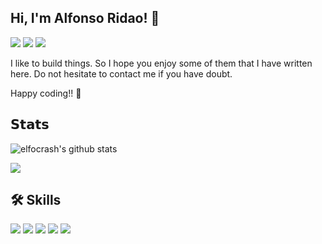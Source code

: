 
## Hi, I'm Alfonso Ridao! 👋



[![](https://img.shields.io/badge/LinkedIn-0077B5?style=for-the-badge&logo=linkedin&logoColor=white)](https://www.linkedin.com/in/alfonsoridao/)
[![](https://img.shields.io/badge/website-000000?style=for-the-badge&logo=About.me&logoColor=white)](https://alfonso.ridao.ar/)
[![](https://img.shields.io/badge/ProtonMail-8B89CC?style=for-the-badge&logo=protonmail&logoColor=white)](mailto:alfonso@ridao.ar?subject=[GitHub]%20Inquiry)


I like to build things. So I hope you enjoy some of them that I have written here. Do not hesitate to contact me if you have doubt.

Happy coding!! 🥷


## 𝗦𝘁𝗮𝘁𝘀

![elfocrash's github stats](https://github-readme-stats.vercel.app/api?username=fonCki&show_icons=true&theme=dracula)

![](https://komarev.com/ghpvc/?username=fonCKi&label=PROFILE+VIEWS)
## 🛠 Skills



[![](https://img.shields.io/badge/C%2B%2B-00599C?style=for-the-badge&logo=c%2B%2B&logoColor=white)](https://github.com/fonCki?tab=repositories)
[![](https://img.shields.io/badge/HTML5-E34F26?style=for-the-badge&logo=html5&logoColor=white)](https://github.com/fonCki?tab=repositories)
[![](https://img.shields.io/badge/JavaScript-323330?style=for-the-badge&logo=javascript&logoColor=F7DF1E)](https://github.com/fonCki?tab=repositories)
[![](https://img.shields.io/badge/WebAssembly-654FF0?style=for-the-badge&logo=WebAssembly&logoColor=white)](https://github.com/fonCki?tab=repositories)
[![](https://img.shields.io/badge/CSS3-1572B6?style=for-the-badge&logo=css3&logoColor=white)](https://github.com/fonCki?tab=repositories)

